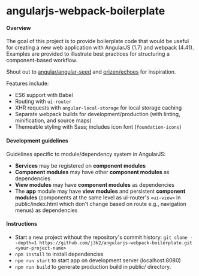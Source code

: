 # angularjs-webpack-boilerplate
#### Overview
The goal of this project is to provide boilerplate code that would be useful for creating a new web application with AngularJS (1.7) and webpack (4.41). Examples are provided to illustrate best practices for structuring a component-based workflow. 

Shout out to [angular/angular-seed](https://github.com/angular/angular-seed) and [orizen/echoes](https://github.com/orizens/echoes) for inspiration. 

Features include:
- ES6 support with Babel
- Routing with `ui-router`
- XHR requests with `angular-local-storage` for local storage caching
- Separate webpack builds for development/production (with linting, minification, and source maps)
- Themeable styling with Sass; includes icon font (`foundation-icons`)

#### Development guidelines
Guidelines specific to module/dependency system in AngularJS:
- **Services** may be registered on **component modules**
- **Component modules** may have other **component modules** as dependencies
- **View modules** may have **component modules** as dependencies
- The **app** module may have **view modules** and persistent **component modules** (components at the same level as ui-router's `<ui-view>` in public/index.html which don't change based on route e.g., navigation menus) as dependencies

#### Instructions

- Start a new project without the repository's commit history:
`git clone --depth=1 https://github.com/j3k2/angularjs-webpack-boilerplate.git <your-project-name>`
- `npm install` to install dependencies
- `npm run start` to start app on development server (localhost:8080)
- `npm run build` to generate production build in public/ directory.
